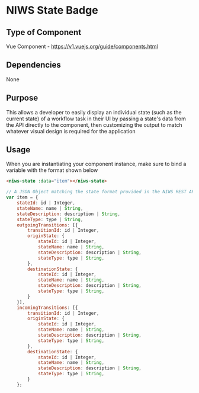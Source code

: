 # NIWS State Badge

## Type of Component
Vue Component - https://v1.vuejs.org/guide/components.html

## Dependencies
None

## Purpose
This allows a developer to easily display an individual state (such as the current state) of a workflow task in their UI by passing a state's data from the API directly to the component, then customizing the output to match whatever visual design is required for the application

## Usage

When you are instantiating your component instance, make sure to bind a variable with the format shown below
```html
<niws-state :data="item"></niws-state>
```

```javascript
// A JSON Object matching the state format provided in the NIWS REST API
var item = {
    stateId: id | Integer,
    stateName: name | String,
    stateDescription: description | String,
    stateType: type | String,
    outgoingTransitions: [{
        transitionId: id | Integer,
        originState: {
            stateId: id | Integer,
            stateName: name | String,
            stateDescription: description | String,
            stateType: type | String,
        },
        destinationState: {
            stateId: id | Integer,
            stateName: name | String,
            stateDescription: description | String,
            stateType: type | String,
        }
    }],
    incomingTransitions: [{
        transitionId: id | Integer,
        originState: {
            stateId: id | Integer,
            stateName: name | String,
            stateDescription: description | String,
            stateType: type | String,
        },
        destinationState: {
            stateId: id | Integer,
            stateName: name | String,
            stateDescription: description | String,
            stateType: type | String,
        }
    }; 
```